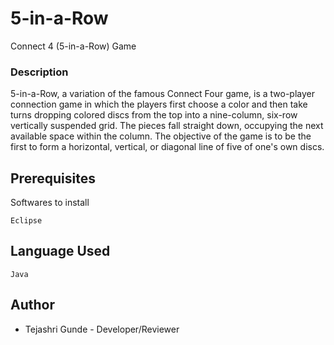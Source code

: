 # 5-in-a-Row
Connect 4 (5-in-a-Row) Game

### Description 
5-in-a-Row, a variation of the famous Connect Four game, is a two-player connection game
in which the players first choose a color and then take turns dropping colored discs from the
top into a nine-column, six-row vertically suspended grid. The pieces fall straight down,
occupying the next available space within the column. The objective of the game is to be the
first to form a horizontal, vertical, or diagonal line of five of one's own discs.

## Prerequisites
Softwares to install
```
Eclipse
```
## Language Used
```
Java
```
## Author
- Tejashri Gunde - Developer/Reviewer
